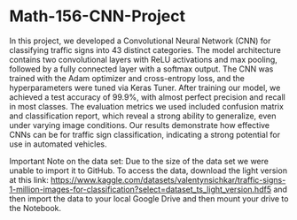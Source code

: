 # Math-156-CNN-Project
In this project, we developed a Convolutional Neural Network (CNN) for classifying traffic signs into 43 distinct categories. The model architecture contains two convolutional layers with ReLU activations and max pooling, followed by a fully connected layer with a softmax output. The CNN was trained with the Adam optimizer and cross-entropy loss, and the hyperparameters were tuned via Keras Tuner. After training our model, we achieved a test accuracy of 99.9\%, with almost perfect precision and recall in most classes. The evaluation metrics we used included  confusion matrix and classification report, which reveal a strong ability to generalize, even under varying image conditions. Our results demonstrate how effective CNNs can be for traffic sign classification, indicating a strong potential for use in automated vehicles. 

Important Note on the data set:
Due to the size of the data set we were unable to import it to GitHub. To access the data, download the light version at this link: https://www.kaggle.com/datasets/valentynsichkar/traffic-signs-1-million-images-for-classification?select=dataset_ts_light_version.hdf5
and then import the data to your local Google Drive and then mount your drive to the Notebook.

